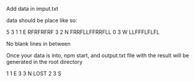 Add data in imput.txt

data should be place like so:

5 3
1 1 E
RFRFRFRF
3 2 N
FRRFLLFFRRFLL
0 3 W
LLFFFLFLFL

No blank lines in between 

Once your data is into, npm start, and output.txt file with the result
will be generated in the root directory

1 1 E
3 3 N LOST
2 3 S